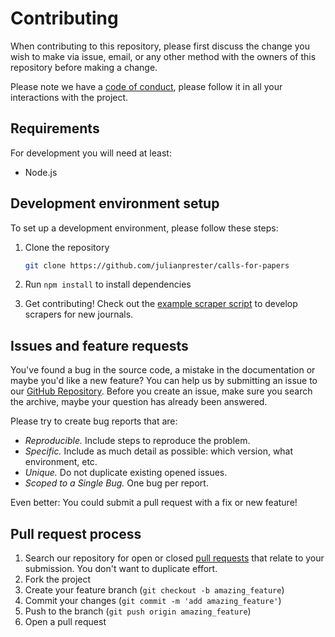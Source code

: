# Contributing

When contributing to this repository, please first discuss the change you wish to make via issue, email, or any other method with the owners of this repository before making a change.

Please note we have a [code of conduct](CODE_OF_CONDUCT.md), please follow it in all your interactions with the project.

## Requirements

For development you will need at least:

- Node.js

## Development environment setup

To set up a development environment, please follow these steps:

1. Clone the repository

   ```sh
   git clone https://github.com/julianprester/calls-for-papers
   ```

2. Run `npm install` to install dependencies

3. Get contributing! Check out the [example scraper script](scrapers/journals/exampleScraper.js) to develop scrapers for new journals.

## Issues and feature requests

You've found a bug in the source code, a mistake in the documentation or maybe you'd like a new feature?
You can help us by submitting an issue to our [GitHub Repository](https://github.com/julianprester/calls-for-papers/issues).
Before you create an issue, make sure you search the archive, maybe your question has already been answered.

Please try to create bug reports that are:

- *Reproducible.* Include steps to reproduce the problem.
- *Specific.* Include as much detail as possible: which version, what environment, etc.
- *Unique.* Do not duplicate existing opened issues.
- *Scoped to a Single Bug.* One bug per report.

Even better: You could submit a pull request with a fix or new feature!

## Pull request process

1. Search our repository for open or closed [pull requests](https://github.com/julianprester/calls-for-papers/pulls) that relate to your submission. You don't want to duplicate effort.
2. Fork the project
3. Create your feature branch (`git checkout -b amazing_feature`)
4. Commit your changes (`git commit -m 'add amazing_feature'`)
5. Push to the branch (`git push origin amazing_feature`)
6. Open a pull request
